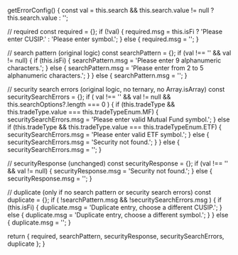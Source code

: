 getErrorConfig() {
  const val = this.search && this.search.value != null ? this.search.value : '';

  // required
  const required = {};
  if (!val) {
    required.msg = this.isFi ? 'Please enter CUSIP.' : 'Please enter symbol.';
  } else {
    required.msg = '';
  }

  // search pattern (original logic)
  const searchPattern = {};
  if (val !== '' && val != null) {
    if (this.isFi) {
      searchPattern.msg = 'Please enter 9 alphanumeric characters.';
    } else {
      searchPattern.msg = 'Please enter from 2 to 5 alphanumeric characters.';
    }
  } else {
    searchPattern.msg = '';
  }

  // security search errors (original logic, no ternary, no Array.isArray)
  const securitySearchErrors = {};
  if (
    val !== '' &&
    val != null &&
    this.searchOptions?.length === 0
  ) {
    if (this.tradeType && this.tradeType.value === this.tradeTypeEnum.MF) {
      securitySearchErrors.msg = 'Please enter valid Mutual Fund symbol.';
    } else if (this.tradeType && this.tradeType.value === this.tradeTypeEnum.ETF) {
      securitySearchErrors.msg = 'Please enter valid ETF symbol.';
    } else {
      securitySearchErrors.msg = 'Security not found.';
    }
  } else {
    securitySearchErrors.msg = '';
  }

  // securityResponse (unchanged)
  const securityResponse = {};
  if (val !== '' && val != null) {
    securityResponse.msg = 'Security not found.';
  } else {
    securityResponse.msg = '';
  }

  // duplicate (only if no search pattern or security search errors)
  const duplicate = {};
  if (
    !searchPattern.msg &&
    !securitySearchErrors.msg
  ) {
    if (this.isFi) {
      duplicate.msg = 'Duplicate entry, choose a different CUSIP.';
    } else {
      duplicate.msg = 'Duplicate entry, choose a different symbol.';
    }
  } else {
    duplicate.msg = '';
  }

  return {
    required,
    searchPattern,
    securityResponse,
    securitySearchErrors,
    duplicate
  };
}